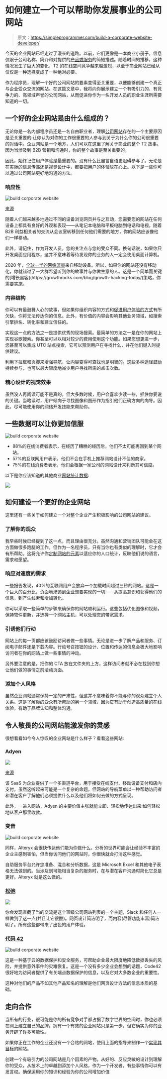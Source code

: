 # 如何建立一个可以帮助你发展事业的公司网站

> 原文：<https://simpleprogrammer.com/build-a-corporate-website-developer/>

今天的企业网站已经走过了漫长的道路。以前，它们更像是一本商业小册子，信息仅限于公司名称、简介和对提供的[产品或服务](https://simpleprogrammer.com/products/)的简短描述。随着时间的推移，这种情况发生了巨大的变化，T2 的在线空间竞争越来越激烈，以至于商业网站已经从仅仅是一种选择变成了一种绝对必要。

作为程序员，理解一个好的公司网站的要素变得至关重要，以便能够创建一个真正与企业受众交流的网站。在这篇文章中，我将向你展示建立一个有吸引力的、有竞争力的、高领域声誉的公司网站，从而促进你作为一名开发人员的职业生涯所需要知道的一切。

## 一个好的企业网站是由什么组成的？

无论你是一名内部程序员还是一名自由职业者，理解[公司网站](https://simpleprogrammer.com/web-development-business/)存在的一个主要原因是至关重要的:让你认为对你的工作很重要的人参与到关于为什么你的公司很重要的对话中。企业网站是一个地方，人们可以在这里了解关于商业的整个 T2 故事。因为当涉及到 B2B 营销和沟通时，你的整个故事是至关重要的。

因此，始终记住用户体验是最重要的。没有什么比自言自语更阻碍参与了。无论是在实际的信息传递还是视觉设计中，都要把用户的体验放在心上。以下是一些你可以通过公司网站更好地沟通的方法。

### 响应性

![build corporate website](img/b39d509ab6f01848eff90e31592c306d.png)

[来源](https://www.ideasonpurpose.com/on/better-website/)

随着人们越来越多地通过不同的设备浏览网页并与之互动，您需要您的网站在任何设备上都具有良好的外观和表现——从笔记本电脑和平板电脑到电话和电视。随着 B2B 利益相关者的交流从会议室转移到任何他们需要的地方，你的网站应该像他们一样移动。

此外，请记住，作为开发人员，您的关注点与您的受众不同。换句话说，如果你只开发桌面应用程序，这并不意味着等待发现你的业务的人一定会使用桌面计算机。

2020 年，[全球一半的网络流量](https://www.statista.com/statistics/277125/share-of-website-traffic-coming-from-mobile-devices/#:~:text=Mobile%20accounts%20for%20approximately%20half,since%20the%20beginning%20of%202017.)来自移动设备。所以，如果你的网站还没有移动化，你就错过了一大群希望听到你的故事并与你做生意的人。这是一个简单而关键的[增长黑客](https://growthrocks.com/blog/growth-hacking-today/)策略，你需要实施。

### 内容结构

你可以有最鼓舞人心的故事，但如果你组织内容的方式和[促进用户体验的方式](https://simpleprogrammer.com/website-usability-for-applications/)有所欠缺，你将无法传达你的信息。此外，有价值的内容会影响其他业务领域，如搜索引擎排名、转化率和建立信任的。

实现这一点的方法之一是提供优秀的现场搜索。最简单的方法之一是在你的网站上实现谷歌搜索。你甚至可以以相对较少的费用使用这个功能。如果您想更进一步，您甚至可以集成 UTC 站点搜索，它可以预测用户在寻找什么，并在他们键入时提供建议。

利用下拉框和页脚来增强导航，让内容变得可查找也是明智的。这些多种途径鼓励持续参与，也可以最大限度地减少用户寻找所需的点击次数。

### 精心设计的视觉效果

虽然没人再阅读可能不是真的，但大多数时候，用户会喜欢少读一些，抓住你要说的关键。当略读时，用户倾向于寻找图像和图形作为指引他们正确方向的向导。因此，尽可能使用你的网络开发技能来帮助你。

## 一些数据可以让你更加信服

![build corporate website](img/44a155da3126cdcd1c11be8d4e7e20b2.png)

*   88%的在线消费者表示，在经历了糟糕的经历后，他们不太可能再回到某个网站。
*   57%的互联网用户表示，他们不会在手机上推荐网站设计不佳的商家。
*   75%的在线消费者表示，他们会根据一家公司的网站设计来判断其可信度。

以下是你应该知道的其他商业[网站统计数据](https://fitsmallbusiness.com/website-statistics/):

![](img/ed86b0e9743302cb8fce19dd292540c0.png)

## 如何建设一个更好的企业网站

这里还有一些关于如何建立一个对整个企业产生积极影响的公司网站的建议。

### 了解你的观众

我早些时候已经提到了这一点，而且理由很充分。虽然沟通和营销团队可能会在这方面做很多跑腿的工作，但作为一名程序员，只有当你也有类似的理解时，它才会有所帮助。这将允许你[定制网站的元素](https://www.amazon.com/dp/B06XFJ2JGR/makithecompsi-20)以适应你的人口统计，反映他们说的语言，需求和愿望。

### 响应对速度的需求

一些报告发现，40%的互联网用户会放弃一个加载时间超过三秒的网站。这是一个巨大的百分比，负面地渗透到企业想要实现的一切——从提高意识和获得他们的信息，到产生线索和增加转化。

你可以采取一些简单的步骤来确保你的网站顺利运行。这些包括优化图像和视频，保持软件更新，并选择一个网站主机，可以处理您的带宽需求。

### 引诱他们行动

网站上的每一页都应该鼓励访问者做一些事情。无论是进一步了解产品和服务、订阅电子邮件还是下载内容。行动号召按钮的设计、位置和传达的信息会极大地影响访问者在你的网站上做一些事情的冲动。

另外要注意的是，把你的 CTA 放在文件夹的上方，这样访问者就不必在找到你想让他们做的事情之前滚动页面。

### 添加个人风格

虽然企业网站通常保持一定的严肃性，但这并不意味着你不能与你的观众建立个人关系。这是[了解你的受众](https://simpleprogrammer.com/why-data-analyst/)有所帮助的另一个领域，因为它有助于创造高质量的在线体验，有助于品牌认知和整体沟通。

## 令人敬畏的公司网站能激发你的灵感

很想看看如今令人惊叹的企业网站是什么样子？看看这些网站:

### Adyen

![](img/5ce10d43437e9520eaab44763008866d.png)

[来源](https://www.bluleadz.com/blog/10-of-the-very-best-software-website-examples)

该 SaaS 为企业提供了一个多渠道平台，用于接受在线支付、移动设备支付和店内支付。虽然这听起来可能是一个复杂的命题，但网站的导航菜单以一种帮助访问者和潜在客户了解他们必须提供什么以及他们将如何去做的方式呈现。

此外，一进入网站，Adyen 的主要价值主张就能立即、轻松地传达出来:如何轻松地从客户那里收款。

### 变音

![build corporate website](img/9d93941e61bb75e81a3ba5556e83c369.png)

同样，Alteryx 会很快传达他们能为你做什么。分析的世界可能会让经验不丰富的企业主感到害怕，但当你访问他们的网站时，你很快就会打消这种感觉。

自助服务平台允许您准备、混合和分析数据，这是 Microsoft Excel 和其他电子表格无法做到的。当涉及到可能相当复杂的服务时，在与潜在客户沟通时简化它总是更好。Alteryx 就是这么做的。

### [松弛](https://slack.com/intl/en-ph/)

![](img/c901b90331d878f703ae43f3285a37a0.png)

你会发现直截了当的交流是这个顶级公司网站列表的一个主题，Slack 和任何人一样做到了这一点(并且让它很酷)。网页设计简洁明了，而内容(尽管功能丰富)简洁明了。所有这些都带来了出色的用户体验。

### [代码 42](https://www.code42.com/)

![build corporate website](img/07bdd74e273247fa1378d187885c5c95.png)

这是一种基于云的数据保护和安全服务，可帮助企业最大限度地降低数据丢失的风险，并提供意外事件的灾难恢复。这是一个没有多少企业会想到的话题，Code42 很好地为访问者提供了有关端点数据保护的信息，以及它对大多数企业的重要性。

这种对他们的产品不如其他产品知名的理解是他们网页设计方法的信息本质的基础。

## 走向合作

当所有的行业，很可能是你的所有竞争对手都占据了数字世界的空间时，你也必须在网上建立自己的品牌。拥有一个有效的企业网站只是第一步，但它确实为你的业务开辟了许多可能性。

如果你正在工作的企业还没有一个合格的网站，使用上面的指导来制作一个[实现其目标](https://simpleprogrammer.com/software-testing-trends-2021/)的网站。

创建一个有吸引力的公司网站是几个因素的产物。从好的、反应灵敏的设计到理解你的受众，从技术上的卓越到添加个人风格，作为一个开发者，有些事情你可以有发言权。确保运用你的知识和经验为你的公司增加价值